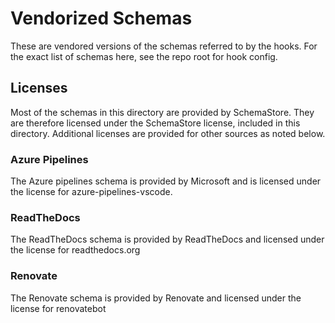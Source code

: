 # Vendorized Schemas

These are vendored versions of the schemas referred to by the hooks.
For the exact list of schemas here, see the repo root for hook config.

## Licenses

Most of the schemas in this directory are provided by SchemaStore. They are
therefore licensed under the SchemaStore license, included in this directory.
Additional licenses are provided for other sources as noted below.

### Azure Pipelines

The Azure pipelines schema is provided by Microsoft and is licensed under the
license for azure-pipelines-vscode.

### ReadTheDocs

The ReadTheDocs schema is provided by ReadTheDocs and licensed under the
license for readthedocs.org

### Renovate

The Renovate schema is provided by Renovate and licensed under the license for
renovatebot
